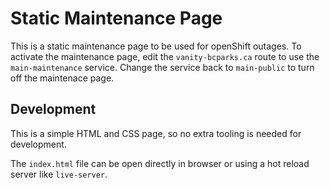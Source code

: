 # Static Maintenance Page

This is a static maintenance page to be used for openShift outages. To activate the maintenance page, edit the 
`vanity-bcparks.ca` route to use the `main-maintenance` service. Change the service back to `main-public` to turn 
off the maintenace page.

## Development

This is a simple HTML and CSS page, so no extra tooling is needed for development.

The `index.html` file can be open directly in browser or using a hot reload server like `live-server`.
